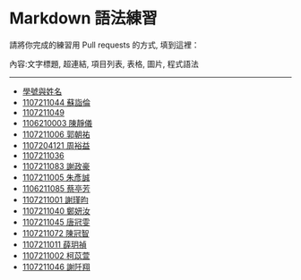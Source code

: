 # Markdown 語法練習

請將你完成的練習用 Pull requests 的方式, 填到這裡：

內容:文字標題, 超連結, 項目列表, 表格, 圖片, 程式語法

---



* [學號與姓名](https://github.com/devinliang/gitest/)
* [1107211044 蘇詣倫](https://github.com/skysea0908/markdown)
* [1107211049](https://github.com/cssf998811/gittest)
* [1106210003 陳靜儀](https://github.com/chenjingyi19990805/gitest/blob/newnav/README.md)
* [1107211006 郭朝祐](https://hackmd.io/tLa1HOorQ6yTf1sVkq6_qw?both)
* [1107204121 周裕益](https://github.com/uma19991103/Asthmae)
* [1107211036](https://github.com/magiciansuisme/gitest/blob/master/README.md)
* [1107211083 謝政豪](https://github.com/aazzqq1210/markdown)
* [1107211005 朱彥誠](https://github.com/sterben3660/gitest/blob/master/README.md)
* [1106211085 蔡亭芳](https://github.com/Lutz-Tsai/gitest/blob/master/README.md)
* [1107211001 謝瑾昀](https://github.com/jinyun4101220xie/gittry)
* [1107211040 鄭妍汝](https://github.com/ruby-1234/markdown)
* [1107211045 唐冠雯](https://github.com/o3o951235/markdown)
* [1107211072 陳冠智](https://github.com/Koko335577/1107211072/blob/master/README.md)
* [1107211011 薛玥禎](https://github.com/yuezhen0307/gitest/blob/master/README.md)
* [1107211002 柯苡萱](https://github.com/devinliang/gitest/)
* [1107211046 謝阡翔](https://github.com/naishiang/markdown)



